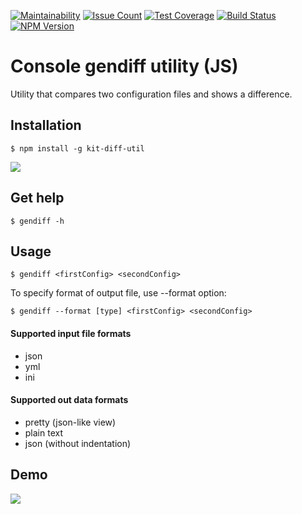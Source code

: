 [![Maintainability](https://api.codeclimate.com/v1/badges/33137a6a1e48050f5c90/maintainability)](https://codeclimate.com/github/kitXIII/project-lvl2-s309/maintainability) [![Issue Count](https://codeclimate.com/github/kitXIII/project-lvl2-s309/badges/issue_count.svg)](https://codeclimate.com/github/kitXIII/project-lvl2-s309) [![Test Coverage](https://api.codeclimate.com/v1/badges/33137a6a1e48050f5c90/test_coverage)](https://codeclimate.com/github/kitXIII/project-lvl2-s309/test_coverage) [![Build Status](https://travis-ci.org/kitXIII/project-lvl2-s309.svg?branch=master)](https://travis-ci.org/kitXIII/project-lvl2-s309) [![NPM Version](http://img.shields.io/npm/v/kit-diff-util.svg?style=flat)](https://www.npmjs.org/package/kit-diff-util)

# Console gendiff utility (JS)


Utility that compares two configuration files and shows a difference.


## Installation


`$ npm install -g kit-diff-util`


![](https://kitxiii.github.io/media/gif/gendiff_inst.gif)


## Get help


`$ gendiff -h`


## Usage


`$ gendiff <firstConfig> <secondConfig>`


To specify format of output file, use --format option:


`$ gendiff --format [type] <firstConfig> <secondConfig>`


#### Supported input file formats

- json
- yml
- ini

#### Supported out data formats

- pretty (json-like view)
- plain text
- json (without indentation)


## Demo


![](https://kitxiii.github.io/media/gif/gendiff_usage.gif)
